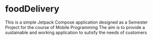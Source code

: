 # foodDelivery

This is a simple Jetpack Compose application designed as a Semester Project for the course of Mobile Programming
The aim is to provide a sustainable and working application to sutisfy the needs of customers
